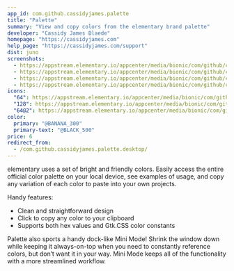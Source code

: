 ```yaml
---
app_id: com.github.cassidyjames.palette
title: "Palette"
summary: "View and copy colors from the elementary brand palette"
developer: "Cassidy James Blaede"
homepage: "https://cassidyjames.com"
help_page: "https://cassidyjames.com/support"
dist: juno
screenshots:
  - https://appstream.elementary.io/appcenter/media/bionic/com/github/cassidyjames.palette/2FE0B394C4EA69F61915FF99BFD656B6/screenshots/image-1_orig.png
  - https://appstream.elementary.io/appcenter/media/bionic/com/github/cassidyjames.palette/2FE0B394C4EA69F61915FF99BFD656B6/screenshots/image-2_orig.png
  - https://appstream.elementary.io/appcenter/media/bionic/com/github/cassidyjames.palette/2FE0B394C4EA69F61915FF99BFD656B6/screenshots/image-3_orig.png
  - https://appstream.elementary.io/appcenter/media/bionic/com/github/cassidyjames.palette/2FE0B394C4EA69F61915FF99BFD656B6/screenshots/image-4_orig.png
icons:
  "64": https://appstream.elementary.io/appcenter/media/bionic/com/github/cassidyjames.palette/2FE0B394C4EA69F61915FF99BFD656B6/icons/64x64/com.github.cassidyjames.palette_com.github.cassidyjames.palette.png
  "128": https://appstream.elementary.io/appcenter/media/bionic/com/github/cassidyjames.palette/2FE0B394C4EA69F61915FF99BFD656B6/icons/128x128/com.github.cassidyjames.palette_com.github.cassidyjames.palette.png
  "64@2": https://appstream.elementary.io/appcenter/media/bionic/com/github/cassidyjames.palette/2FE0B394C4EA69F61915FF99BFD656B6/icons/64x64@2/com.github.cassidyjames.palette_com.github.cassidyjames.palette.png
color:
  primary: "@BANANA_300"
  primary-text: "@BLACK_500"
price: 6
redirect_from:
  - /com.github.cassidyjames.palette.desktop/
---
```


<p>elementary uses a set of bright and friendly colors. Easily access the entire official color palette on your local device, see examples of usage, and copy any variation of each color to paste into your own projects.</p>
<p>Handy features:</p>
<ul>
  <li>Clean and straightforward design</li>
  <li>Click to copy any color to your clipboard</li>
  <li>Supports both hex values and Gtk.CSS color constants</li>
</ul>
<p>Palette also sports a handy dock-like Mini Mode! Shrink the window down while keeping it always-on-top when you need to constantly reference colors, but don’t want it in your way. Mini Mode keeps all of the functionality with a more streamlined workflow.</p>